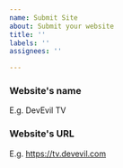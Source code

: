 ```yaml
---
name: Submit Site
about: Submit your website
title: ''
labels: ''
assignees: ''

---
```


### Website's name
E.g. DevEvil TV

### Website's URL
E.g. https://tv.devevil.com
